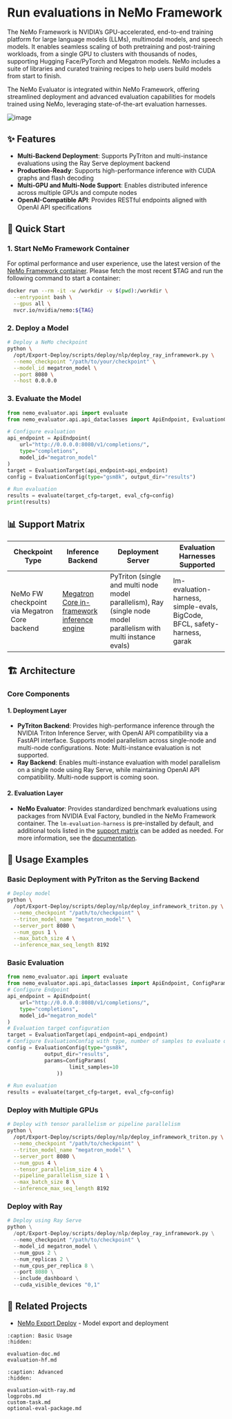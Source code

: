 # Run evaluations in NeMo Framework

The NeMo Framework is NVIDIA’s GPU-accelerated, end-to-end training platform for large language models (LLMs), multimodal models, and speech models. It enables seamless scaling of both pretraining and post-training workloads, from a single GPU to clusters with thousands of nodes, supporting Hugging Face/PyTorch and Megatron models. NeMo includes a suite of libraries and curated training recipes to help users build models from start to finish.

The NeMo Evaluator is integrated within NeMo Framework, offering streamlined deployment and advanced evaluation capabilities for models trained using NeMo, leveraging state-of-the-art evaluation harnesses.

![image](../NeMo_Repo_Overview_Eval.png)

## ✨ Features

- **Multi-Backend Deployment**: Supports PyTriton and multi-instance evaluations using the Ray Serve deployment backend
- **Production-Ready**: Supports high-performance inference with CUDA graphs and flash decoding
- **Multi-GPU and Multi-Node Support**: Enables distributed inference across multiple GPUs and compute nodes
- **OpenAI-Compatible API**: Provides RESTful endpoints aligned with OpenAI API specifications

## 🚀 Quick Start

### 1. Start NeMo Framework Container

For optimal performance and user experience, use the latest version of the [NeMo Framework container](https://catalog.ngc.nvidia.com/orgs/nvidia/containers/nemo/tags). Please fetch the most recent $TAG and run the following command to start a container:

```bash
docker run --rm -it -w /workdir -v $(pwd):/workdir \
  --entrypoint bash \
  --gpus all \
  nvcr.io/nvidia/nemo:${TAG}
```

### 2. Deploy a Model

```bash
# Deploy a NeMo checkpoint
python \
  /opt/Export-Deploy/scripts/deploy/nlp/deploy_ray_inframework.py \
  --nemo_checkpoint "/path/to/your/checkpoint" \
  --model_id megatron_model \
  --port 8080 \
  --host 0.0.0.0
```

### 3. Evaluate the Model

```python
from nemo_evaluator.api import evaluate
from nemo_evaluator.api.api_dataclasses import ApiEndpoint, EvaluationConfig, EvaluationTarget

# Configure evaluation
api_endpoint = ApiEndpoint(
    url="http://0.0.0.0:8080/v1/completions/",
    type="completions",
    model_id="megatron_model"
)
target = EvaluationTarget(api_endpoint=api_endpoint)
config = EvaluationConfig(type="gsm8k", output_dir="results")

# Run evaluation
results = evaluate(target_cfg=target, eval_cfg=config)
print(results)
```

## 📊 Support Matrix

| Checkpoint Type | Inference Backend | Deployment Server | Evaluation Harnesses Supported |
|----------------|-------------------|-------------|--------------------------|
|         NeMo FW checkpoint via Megatron Core backend         |    [Megatron Core in-framework inference engine](https://github.com/NVIDIA/Megatron-LM/tree/main/megatron/core/inference)               |     PyTriton (single and multi node model parallelism), Ray (single node model parallelism with multi instance evals)        |          lm-evaluation-harness, simple-evals, BigCode, BFCL, safety-harness, garak                |

## 🏗️ Architecture

### Core Components

#### 1. Deployment Layer

- **PyTriton Backend**: Provides high-performance inference through the NVIDIA Triton Inference Server, with OpenAI API compatibility via a FastAPI interface. Supports model parallelism across single-node and multi-node configurations. Note: Multi-instance evaluation is not supported.
- **Ray Backend**: Enables multi-instance evaluation with model parallelism on a single node using Ray Serve, while maintaining OpenAI API compatibility. Multi-node support is coming soon.

#### 2. Evaluation Layer

- **NeMo Evaluator**: Provides standardized benchmark evaluations using packages from NVIDIA Eval Factory, bundled in the NeMo Framework container. The `lm-evaluation-harness` is pre-installed by default, and additional tools listed in the [support matrix](#-support-matrix) can be added as needed. For more information, see the [documentation](https://github.com/NVIDIA-NeMo/Evaluator/tree/main/docs/nemo-fw).


## 📖 Usage Examples

### Basic Deployment with PyTriton as the Serving Backend

```bash
# Deploy model
python \
  /opt/Export-Deploy/scripts/deploy/nlp/deploy_inframework_triton.py \
  --nemo_checkpoint "/path/to/checkpoint" \
  --triton_model_name "megatron_model" \
  --server_port 8080 \
  --num_gpus 1 \
  --max_batch_size 4 \
  --inference_max_seq_length 8192
```

### Basic Evaluation

```Python
from nemo_evaluator.api import evaluate
from nemo_evaluator.api.api_dataclasses import ApiEndpoint, ConfigParams, EvaluationConfig, EvaluationTarget
# Configure Endpoint
api_endpoint = ApiEndpoint(
    url="http://0.0.0.0:8080/v1/completions/",
    type="completions",
    model_id="megatron_model"
)
# Evaluation target configuration
target = EvaluationTarget(api_endpoint=api_endpoint)
# Configure EvaluationConfig with type, number of samples to evaluate on, etc.
config = EvaluationConfig(type="gsm8k",
            output_dir="results",
            params=ConfigParams(
                    limit_samples=10
                ))

# Run evaluation
results = evaluate(target_cfg=target, eval_cfg=config)
```

### Deploy with Multiple GPUs

```bash
# Deploy with tensor parallelism or pipeline parallelism
python \
  /opt/Export-Deploy/scripts/deploy/nlp/deploy_inframework_triton.py \
  --nemo_checkpoint "/path/to/checkpoint" \
  --triton_model_name "megatron_model" \
  --server_port 8080 \
  --num_gpus 4 \
  --tensor_parallelism_size 4 \
  --pipeline_parallelism_size 1 \
  --max_batch_size 8 \
  --inference_max_seq_length 8192
```

### Deploy with Ray

```python
# Deploy using Ray Serve
python \
  /opt/Export-Deploy/scripts/deploy/nlp/deploy_ray_inframework.py \
  --nemo_checkpoint "/path/to/checkpoint" \
  --model_id megatron_model \
  --num_gpus 2 \
  --num_replicas 2 \
  --num_cpus_per_replica 8 \
  --port 8080 \
  --include_dashboard \
  --cuda_visible_devices "0,1"
```

## 🔗 Related Projects

- [NeMo Export Deploy](https://github.com/NVIDIA-NeMo/Export-Deploy) - Model export and deployment


```{toctree}
:caption: Basic Usage
:hidden:

evaluation-doc.md
evaluation-hf.md
```

```{toctree}
:caption: Advanced
:hidden:

evaluation-with-ray.md
logprobs.md
custom-task.md
optional-eval-package.md
```
